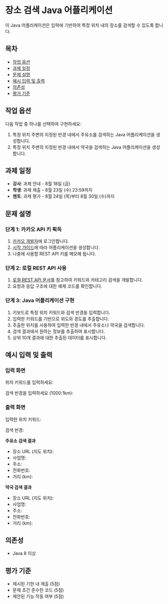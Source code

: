# 장소 검색 Java 어플리케이션

이 Java 어플리케이션은 입력에 기반하여 특정 위치 내의 장소를 검색할 수 있도록 합니다.

## 목차

- [작업 옵션](#작업-옵션)
- [과제 일정](#과제-일정)
- [문제 설명](#문제-설명)
- [예시 입력 및 출력](#예시-입력-및-출력)
- [의존성](#의존성)
- [평가 기준](#평가-기준)

## 작업 옵션

다음 작업 중 하나를 선택하여 구현하세요:

1. 특정 위치 주변의 지정된 반경 내에서 주유소를 검색하는 Java 어플리케이션을 생성합니다.
2. 특정 위치 주변의 지정된 반경 내에서 약국을 검색하는 Java 어플리케이션을 생성합니다.

## 과제 일정

- **강사**: 과제 안내 - 8월 18일 (금)
- **학생**: 과제 제출 - 8월 23일 (수) 23:59까지
- **멘토**: 과제 평가 - 8월 24일 (목)부터 8월 30일 (수)까지

## 문제 설명

### 단계 1: 카카오 API 키 획득

1. [카카오 개발자](https://developers.kakao.com)에 로그인합니다.
2. [시작 가이드](https://developers.kakao.com/docs/latest/en/getting-started/app)에 따라 어플리케이션을 생성합니다.
3. 나중에 사용할 REST API 키를 메모해 둡니다.

### 단계 2: 로컬 REST API 사용

1. [로컬 REST API 문서](https://developers.kakao.com/docs/latest/en/local/dev-guide)를 참고하여 키워드와 카테고리 검색을 개발합니다.
2. 요청과 응답 구조에 대한 예제 코드를 확인합니다.

### 단계 3: Java 어플리케이션 구현

1. 키보드로 특정 위치 키워드와 검색 반경을 입력합니다.
2. 입력한 키워드를 기반으로 위도와 경도를 추출합니다.
3. 추출한 위치를 사용하여 입력한 반경 내에서 주유소나 약국을 검색합니다.
4. 검색 결과에서 원하는 정보를 추출하여 표시합니다.
5. 상위 10개 결과에 대한 추출된 데이터를 표시합니다.

## 예시 입력 및 출력

### 입력 화면

위치 키워드를 입력하세요:

검색 반경을 입력하세요 (1000:1km):

### 출력 화면

입력한 위치 키워드:

검색 반경:

**주유소 검색 결과**

- 장소 URL (지도 위치):
- 사업명:
- 주소:
- 전화번호:
- 거리 (km):

**약국 검색 결과**

- 장소 URL (지도 위치):
- 사업명:
- 주소:
- 전화번호:
- 거리 (km):

## 의존성

- Java 8 이상

## 평가 기준

- 제시된 기한 내 제출 (5점)
- 문제 조건 준수한 코드 (5점)
- 제안된 기능 작동 여부 (5점)
